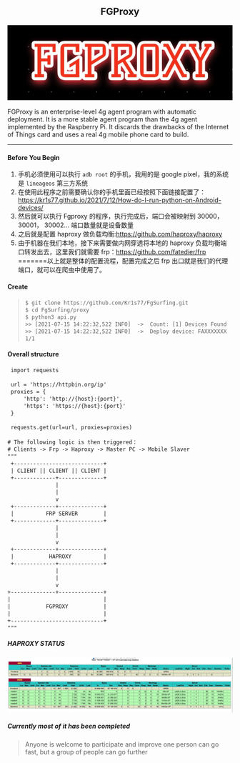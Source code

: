 <h2 align="center"> FGProxy </h2>

<p align="center"><img src="https://raw.githubusercontent.com/Kr1s77/FgSurfing/main/log.png" 
        alt="Master"></p>



FGProxy  is an enterprise-level 4g agent program with automatic deployment. It is a more stable agent program than the 4g agent implemented by the Raspberry Pi. It discards the drawbacks of the Internet of Things card and uses a real 4g mobile phone card to build.

---

#### Before You Begin
1. 手机必须使用可以执行 `adb root` 的手机，我用的是 google pixel，我的系统是 `lineageos` 第三方系统
2. 在使用此程序之前需要确认你的手机里面已经按照下面链接配置了：https://kr1s77.github.io/2021/7/12/How-do-I-run-python-on-Android-devices/
3. 然后就可以执行 Fgproxy 的程序，执行完成后，端口会被映射到 30000， 30001， 30002... 端口数量就是设备数量
4. 之后就是配置 haproxy 做负载均衡:https://github.com/haproxy/haproxy
5. 由于机器在我们本地，接下来需要做内网穿透将本地的 haproxy 负载均衡端口转发出去，这里我们就需要 frp：https://github.com/fatedier/frp
=======以上就是整体的配置流程，配置完成之后 frp 出口就是我们的代理端口，就可以在爬虫中使用了。

#### Create

>   ```shell
>   $ git clone https://github.com/Kr1s77/FgSurfing.git
>   $ cd FgSurfing/proxy
>   $ python3 api.py
>   >> [2021-07-15 14:22:32,522 INFO]  ->  Count: [1] Devices Found
>   >> [2021-07-15 14:22:32,522 INFO]  ->  Deploy device: FAXXXXXXX  1/1
>   ```

#### Overall structure
```python3
 import requests
 
 url = 'https://httpbin.org/ip'
 proxies = {
     'http': 'http://{host}:{port}',
     'https': 'https://{host}:{port}'
 }
 
 requests.get(url=url, proxies=proxies)

# The following logic is then triggered：
# Clients -> Frp -> Haproxy -> Master PC -> Mobile Slaver
"""
 +----------------------------+
 | CLIENT || CLIENT || CLIENT |  
 +-------------+--------------+
               |
               |
               v
 +-------------+--------------+
 |          FRP SERVER        |
 +-------------+--------------+
               |
               |
               v
 +-------------+--------------+
 |           HAPROXY          |
 +-------------+--------------+
               |
               |
               v
+--------------+--------------+
|                             |
|           FGPROXY           |
|                             |
+-----------------------------+
"""
```

##### HAPROXY STATUS 
<p align="center"><img src="https://raw.githubusercontent.com/Kr1s77/FgSurfing/main/haproxy.png" 
        alt="Master"></p>

##### Currently most of it has been completed
> Anyone is welcome to participate and improve
> one person can go fast, but a group of people can go further
